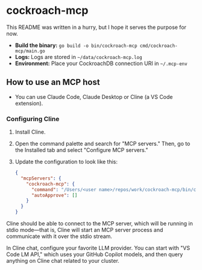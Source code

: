 # cockroach-mcp

This README was written in a hurry, but I hope it serves the purpose for now.

- **Build the binary:**
  `go build -o bin/cockroach-mcp cmd/cockroach-mcp/main.go`
- **Logs:** Logs are stored in `~/data/cockroach-mcp.log`
- **Environment:** Place your CockroachDB connection URI in `~/.mcp-env`

## How to use an MCP host

- You can use Claude Code, Claude Desktop or Cline (a VS Code extension).

### Configuring Cline

1. Install Cline.
2. Open the command palette and search for "MCP servers." Then, go to the
   Installed tab and select "Configure MCP servers."
3. Update the configuration to look like this:

   ```json
   {
     "mcpServers": {
       "cockroach-mcp": {
         "command": "/Users/<user name>/repos/work/cockroach-mcp/bin/cockroach-mcp",
         "autoApprove": []
       }
     }
   }
   ```

Cline should be able to connect to the MCP server, which will be running in
stdio mode—that is, Cline will start an MCP server process and communicate with
it over the stdio stream.

In Cline chat, configure your favorite LLM provider. You can start with "VS Code
LM API," which uses your GitHub Copilot models, and then query anything on Cline
chat related to your cluster.
